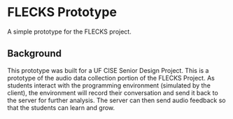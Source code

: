 # FLECKS Prototype

A simple prototype for the FLECKS project.

## Background

This prototype was built for a UF CISE Senior Design Project. This is a prototype of the audio data collection portion of the FLECKS Project. As students interact with the programming environment (simulated by the client), the environment will record their conversation and send it back to the server for further analysis. The server can then send audio feedback so that the students can learn and grow.